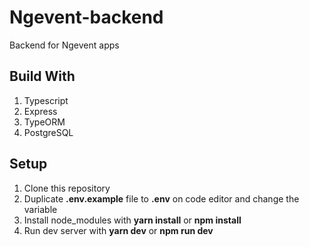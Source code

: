 # Ngevent-backend
Backend for Ngevent apps

## Build With
1. Typescript
2. Express
4. TypeORM
5. PostgreSQL

## Setup
1. Clone this repository
2. Duplicate **.env.example** file to **.env** on code editor and change the variable
3. Install node_modules with **yarn install** or **npm install**
4. Run dev server with **yarn dev** or **npm run dev**
